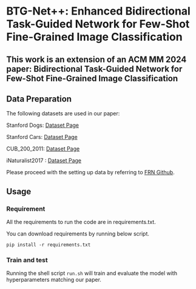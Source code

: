 # BTG-Net++: Enhanced Bidirectional Task-Guided Network for Few-Shot Fine-Grained Image Classification

## This work is an extension of an ACM MM 2024 paper: Bidirectional Task-Guided Network for Few-Shot Fine-Grained Image Classification

## Data Preparation

The following datasets are used in our paper:

Stanford Dogs: [Dataset Page](http://vision.stanford.edu/aditya86/ImageNetDogs/)

Stanford Cars: [Dataset Page](https://drive.google.com/file/d/1ImEPQH5gHpSE_Mlq8bRvxxcUXOwdHIeF/view)

CUB_200_2011: [Dataset Page](https://www.vision.caltech.edu/datasets/cub_200_2011/)

iNaturalist2017 : [Dataset Page](https://github.com/visipedia/inat_comp/tree/master/2017)

Please proceed with the setting up data by referring to [FRN Github](http://github.com/Tsingularity/FRN#setting-up-data).



## Usage

### Requirement
All the requirements to run the code are in requirements.txt.

You can download requirements by running below script.
```
pip install -r requirements.txt
```

<!-- ### Dataset directory
Change the data_path in config.yml.
```
dataset_path: #your_dataset_directory
```
 -->

### Train and test
Running the shell script ```run.sh``` will train and evaluate the model with hyperparameters matching our paper.



